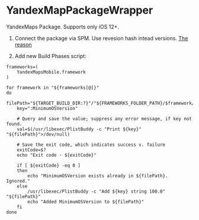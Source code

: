 # YandexMapPackageWrapper

YandexMaps Package. Supports only iOS 12+.

1. Connect the package via SPM. Use revesion hash intead versions. [The reason](https://forums.swift.org/t/override-for-unsafeflags-in-swift-package-manager/45273)

2. Add new Build Phases script:

```
frameworks=(
    YandexMapsMobile.framework
)

for framework in "${frameworks[@]}"
do
    filePath="${TARGET_BUILD_DIR:?}"/"${FRAMEWORKS_FOLDER_PATH}/$framework/Info.plist"
    key=":MinimumOSVersion"

    # Query and save the value; suppress any error message, if key not found.
    val=$(/usr/libexec/PlistBuddy -c "Print ${key}" "${filePath}">/dev/null)

    # Save the exit code, which indicates success v. failure
    exitCode=$?
    echo "Exit code - ${exitCode}"

    if [ ${exitCode} -eq 0 ]
    then
        echo "MinimumOSVersion exists already in ${filePath}. Ignored."
    else
        /usr/libexec/PlistBuddy -c "Add ${key} string 100.0" "${filePath}"
        echo "Added MinimumOSVersion to ${filePath}"
    fi
done
```
